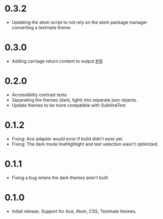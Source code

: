 # 0.3.2

- Updating the atom script to not rely on the atom package manager converting a textmate theme.

# 0.3.0

- Adding carriage return content to output [#16](https://github.com/primer/github-syntax-theme-generator/pull/16)

# 0.2.0

- Accessibility contrast tests
- Separating the themes (dark, light) into separate json objects.
- Update themes to be more compatible with SublimeText

# 0.1.2

- Fixing: Ace adapter would error if build didn't exist yet.
- Fixing: The dark mode lineHighlight and text selection wasn't optimized.

# 0.1.1

- Fixing a bug where the dark themes aren't built

# 0.1.0

- Initial release. Support for Ace, Atom, CSS, Textmate themes.
